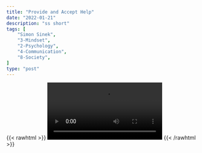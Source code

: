 ```yaml
---
title: "Provide and Accept Help"
date: "2022-01-21"
description: "ss short"
tags: [
    "Simon Sinek",
    "3-Mindset",
    "2-Psychology",
    "4-Communication",
    "8-Society",
]
type: "post"
---
```

{{< rawhtml >}}
    <video width="auto" height="auto" controls>
        <source src="https://clips.dev00ps.com/Simon%20Sinek/give_and_accept_help.mp4" type="video/mp4"> 
    </video>
{{< /rawhtml >}}